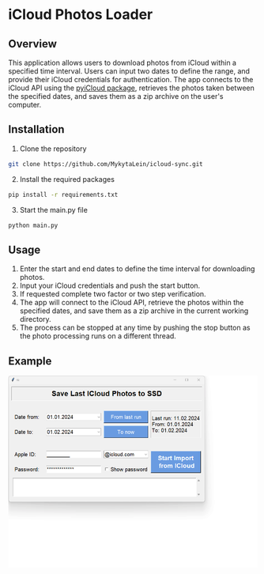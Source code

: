# iCloud Photos Loader
## Overview
This application allows users to download photos from iCloud within a specified time interval. 
Users can input two dates to define the range, and provide their iCloud credentials for authentication. 
The app connects to the iCloud API using the [pyiCloud package](https://github.com/picklepete/pyicloud), retrieves the photos taken between the specified dates, and saves them as a zip archive on the user's computer.

## Installation
1. Clone the repository
```bash
git clone https://github.com/MykytaLein/icloud-sync.git
```
2. Install the required packages
```bash
pip install -r requirements.txt
```
3. Start the main.py file
```bash
python main.py
```

## Usage
1. Enter the start and end dates to define the time interval for downloading photos.
2. Input your iCloud credentials and push the start button.
3. If requested complete two factor or two step verification.
4. The app will connect to the iCloud API, retrieve the photos within the specified dates, and save them as a zip archive in the current working directory.
5. The process can be stopped at any time by pushing the stop button as the photo processing runs on a different thread.

## Example
![](preview.gif)